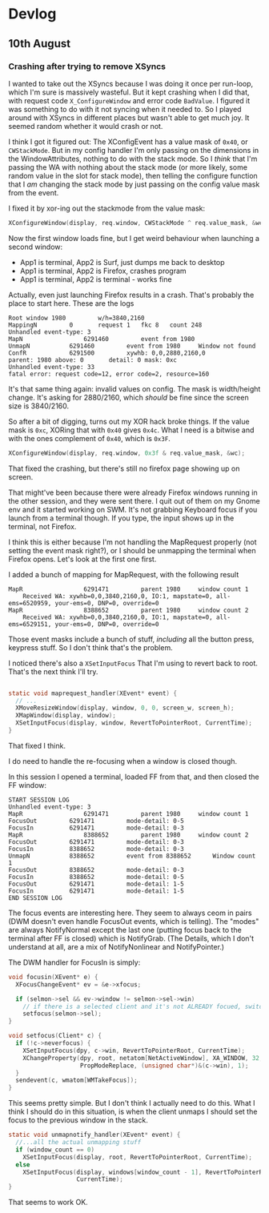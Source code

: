 # Devlog
## 10th August
### Crashing after trying to remove XSyncs
I wanted to take out the XSyncs because I was doing it once per run-loop, which I'm sure is massively wasteful.
But it kept crashing when I did that, with request code `X_ConfigureWindow` and error code `BadValue`.
I figured it was something to do with it not syncing when it needed to.
So I played around with XSyncs in different places but wasn't able to get much joy.
It seemed random whether it would crash or not.

I think I got it figured out:
The XConfigEvent has a value mask of `0x40`, or `CWStackMode`.
But in my config handler I'm only passing on the dimensions in the WindowAttributes, nothing to do with the stack mode.
So I _think_ that I'm passing the WA with nothing about the stack mode (or more likely, some random value in the slot for stack mode), then telling the configure function that I _am_ changing the stack mode by just passing on the config value mask from the event.

I fixed it by xor-ing out the stackmode from the value mask:

```c
XConfigureWindow(display, req.window, CWStackMode ^ req.value_mask, &wc);
```
Now the first window loads fine, but I get weird behaviour when launching a second window:
* App1 is terminal, App2 is Surf, just dumps me back to desktop
* App1 is terminal, App2 is Firefox, crashes program
* App1 is terminal, App2 is terminal - works fine

Actually, even just launching Firefox results in a crash.
That's probably the place to start here.
These are the logs

```
Root window 1980 		 w/h=3840,2160
MappingN 		 0 		 request 1 	 fkc 8 	 count 248
Unhandled event-type: 3
MapN 				 6291460 		 event from 1980 
UnmapN 			 6291460 		 event from 1980 	 Window not found
ConfR 			 6291500 		 xywhb: 0,0,2880,2160,0 		 parent: 1980 above: 0 		 detail: 0 mask: 0xc 
Unhandled event-type: 33
fatal error: request code=12, error code=2, resource=160
```

It's that same thing again: invalid values on config. The mask is width/height change. It's asking for 2880/2160, which _should_ be fine since the screen size is 3840/2160.

So after a bit of digging, turns out my XOR hack broke things. If the value mask is `0xc`, XORing that with `0x40` gives `0x4c`.
What I need is a bitwise and with the ones complement of `0x40`, which is `0x3F`.  


```c
XConfigureWindow(display, req.window, 0x3f & req.value_mask, &wc);
```

That fixed the crashing, but there's still no firefox page showing up on screen.

That might've been because there were already Firefox windows running in the other session, and they were sent there. 
I quit out of them on my Gnome env and it started working on SWM.
It's not grabbing Keyboard focus if you launch from a terminal though. 
If you type, the input shows up in the terminal, not Firefox.

I think this is either because I'm not handling the MapRequest properly (not setting the event mask right?), or I should be unmapping the terminal when Firefox opens.
Let's look at the first one first.

I added a bunch of mapping for MapRequest, with the following result

```
MapR 				 6291471 		 parent 1980 	 window count 1
	Received WA: xywhb=0,0,3840,2160,0, IO:1, mapstate=0, all-ems=6520959, your-ems=0, DNP=0, override=0
MapR 				 8388652 		 parent 1980 	 window count 2
	Received WA: xywhb=0,0,3840,2160,0, IO:1, mapstate=0, all-ems=6529151, your-ems=0, DNP=0, override=0
```

Those event masks include a bunch of stuff, _including_ all the button press, keypress stuff.
So I don't think that's the problem.

I noticed there's also a `XSetInputFocus` That I'm using to revert back to root.
That's the next think I'll try.

```c

static void maprequest_handler(XEvent* event) {
  // ...
  XMoveResizeWindow(display, window, 0, 0, screen_w, screen_h);
  XMapWindow(display, window);
  XSetInputFocus(display, window, RevertToPointerRoot, CurrentTime);
}
```

That fixed I think.

I do need to handle the re-focusing when a window is closed though.

In this session I opened a terminal, loaded FF from that, and then closed the FF window:

```
START SESSION LOG
Unhandled event-type: 3
MapR 				 6291471 		 parent 1980 	 window count 1
FocusOut 		 6291471 		 mode-detail: 0-5
FocusIn 		 6291471 		 mode-detail: 0-3
MapR 				 8388652 		 parent 1980 	 window count 2
FocusOut 		 6291471 		 mode-detail: 0-3
FocusIn 		 8388652 		 mode-detail: 0-3
UnmapN 			 8388652 		 event from 8388652 	 Window count 1
FocusOut 		 8388652 		 mode-detail: 0-3
FocusIn 		 8388652 		 mode-detail: 0-5
FocusOut 		 6291471 		 mode-detail: 1-5
FocusIn 		 6291471 		 mode-detail: 1-5
END SESSION LOG
```

The focus events are interesting here.
They seem to always ceom in pairs (DWM doesn't even handle FocusOut events, which is telling).
The "modes" are always NotifyNormal except the last one (putting focus back to the terminal after FF is closed) which is NotifyGrab.
(The Details, which I don't understand at all, are a mix of NotifyNonlinear and NotifyPointer.)

The DWM handler for FocusIn is simply:

```c
void focusin(XEvent* e) {
  XFocusChangeEvent* ev = &e->xfocus;

  if (selmon->sel && ev->window != selmon->sel->win)
    // if there is a selected client and it's not ALREADY focued, switch it.
    setfocus(selmon->sel);
}

void setfocus(Client* c) {
  if (!c->neverfocus) {
    XSetInputFocus(dpy, c->win, RevertToPointerRoot, CurrentTime);
    XChangeProperty(dpy, root, netatom[NetActiveWindow], XA_WINDOW, 32,
                    PropModeReplace, (unsigned char*)&(c->win), 1);
  }
  sendevent(c, wmatom[WMTakeFocus]);
}
```

This seems pretty simple.
But I don't think I actually need to do this.
What I think I should do in this situation, is when the client unmaps I should set the focus to the previous window in the stack.

```c
static void unmapnotify_handler(XEvent* event) {
  //...all the actual unmapping stuff
  if (window_count == 0)
    XSetInputFocus(display, root, RevertToPointerRoot, CurrentTime);
  else
    XSetInputFocus(display, windows[window_count - 1], RevertToPointerRoot,
                   CurrentTime);
}
```

That seems to work OK.